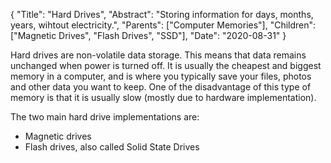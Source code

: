 {
    "Title": "Hard Drives",
    "Abstract": "Storing information for days, months, years, wihtout electricity.",
    "Parents": ["Computer Memories"],
    "Children": ["Magnetic Drives", "Flash Drives", "SSD"],
    "Date": "2020-08-31"
}

Hard drives are non-volatile data storage. This means that data remains unchanged when power is turned off. It is usually the cheapest and biggest memory in a computer, and is where you typically save your files, photos and other data you want to keep. One of the disadvantage of this type of memory is that it is usually slow (mostly due to hardware implementation).

The two main hard drive implementations are:

* Magnetic drives
* Flash drives, also called Solid State Drives
